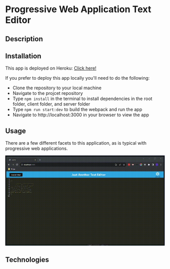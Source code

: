 # Progressive Web Application Text Editor

## Description



## Installation

This app is deployed on Heroku: [Click here!](https://fast-castle-52535-4f652263b357.herokuapp.com/)

If you prefer to deploy this app locally you'll need to do the following:

- Clone the repository to your local machine
- Navigate to the projcet repository
- Type `npm install` in the terminal to install dependencies in the root folder, client folder, and server folder
- Type `npm run start:dev` to build the webpack and run the app
- Navigate to http://localhost:3000 in your browser to view the app

## Usage

There are a few different facets to this application, as is typical with progressive web applications.



![J.A.T.E. Demo Gif](/assets/images/README1.gif)



## Technologies
